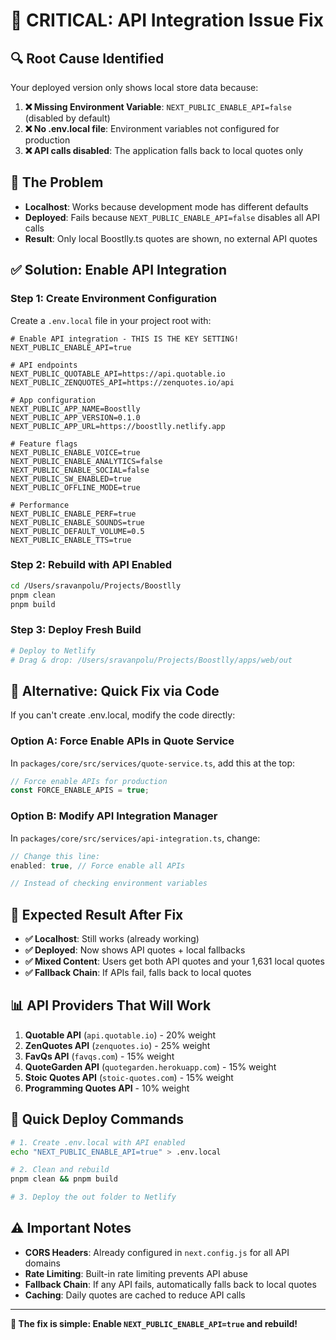 # 🚨 CRITICAL: API Integration Issue Fix

## 🔍 **Root Cause Identified**

Your deployed version only shows local store data because:

1. **❌ Missing Environment Variable**: `NEXT_PUBLIC_ENABLE_API=false` (disabled by default)
2. **❌ No .env.local file**: Environment variables not configured for production
3. **❌ API calls disabled**: The application falls back to local quotes only

## 🎯 **The Problem**

- **Localhost**: Works because development mode has different defaults
- **Deployed**: Fails because `NEXT_PUBLIC_ENABLE_API=false` disables all API calls
- **Result**: Only local Boostlly.ts quotes are shown, no external API quotes

## ✅ **Solution: Enable API Integration**

### **Step 1: Create Environment Configuration**

Create a `.env.local` file in your project root with:

```env
# Enable API integration - THIS IS THE KEY SETTING!
NEXT_PUBLIC_ENABLE_API=true

# API endpoints
NEXT_PUBLIC_QUOTABLE_API=https://api.quotable.io
NEXT_PUBLIC_ZENQUOTES_API=https://zenquotes.io/api

# App configuration
NEXT_PUBLIC_APP_NAME=Boostlly
NEXT_PUBLIC_APP_VERSION=0.1.0
NEXT_PUBLIC_APP_URL=https://boostlly.netlify.app

# Feature flags
NEXT_PUBLIC_ENABLE_VOICE=true
NEXT_PUBLIC_ENABLE_ANALYTICS=false
NEXT_PUBLIC_ENABLE_SOCIAL=false
NEXT_PUBLIC_SW_ENABLED=true
NEXT_PUBLIC_OFFLINE_MODE=true

# Performance
NEXT_PUBLIC_ENABLE_PERF=true
NEXT_PUBLIC_ENABLE_SOUNDS=true
NEXT_PUBLIC_DEFAULT_VOLUME=0.5
NEXT_PUBLIC_ENABLE_TTS=true
```

### **Step 2: Rebuild with API Enabled**

```bash
cd /Users/sravanpolu/Projects/Boostlly
pnpm clean
pnpm build
```

### **Step 3: Deploy Fresh Build**

```bash
# Deploy to Netlify
# Drag & drop: /Users/sravanpolu/Projects/Boostlly/apps/web/out
```

## 🔧 **Alternative: Quick Fix via Code**

If you can't create .env.local, modify the code directly:

### **Option A: Force Enable APIs in Quote Service**

In `packages/core/src/services/quote-service.ts`, add this at the top:

```typescript
// Force enable APIs for production
const FORCE_ENABLE_APIS = true;
```

### **Option B: Modify API Integration Manager**

In `packages/core/src/services/api-integration.ts`, change:

```typescript
// Change this line:
enabled: true, // Force enable all APIs

// Instead of checking environment variables
```

## 🎯 **Expected Result After Fix**

- **✅ Localhost**: Still works (already working)
- **✅ Deployed**: Now shows API quotes + local fallbacks
- **✅ Mixed Content**: Users get both API quotes and your 1,631 local quotes
- **✅ Fallback Chain**: If APIs fail, falls back to local quotes

## 📊 **API Providers That Will Work**

1. **Quotable API** (`api.quotable.io`) - 20% weight
2. **ZenQuotes API** (`zenquotes.io`) - 25% weight  
3. **FavQs API** (`favqs.com`) - 15% weight
4. **QuoteGarden API** (`quotegarden.herokuapp.com`) - 15% weight
5. **Stoic Quotes API** (`stoic-quotes.com`) - 15% weight
6. **Programming Quotes API** - 10% weight

## 🚀 **Quick Deploy Commands**

```bash
# 1. Create .env.local with API enabled
echo "NEXT_PUBLIC_ENABLE_API=true" > .env.local

# 2. Clean and rebuild
pnpm clean && pnpm build

# 3. Deploy the out folder to Netlify
```

## ⚠️ **Important Notes**

- **CORS Headers**: Already configured in `next.config.js` for all API domains
- **Rate Limiting**: Built-in rate limiting prevents API abuse
- **Fallback Chain**: If any API fails, automatically falls back to local quotes
- **Caching**: Daily quotes are cached to reduce API calls

---

**🎯 The fix is simple: Enable `NEXT_PUBLIC_ENABLE_API=true` and rebuild!**
